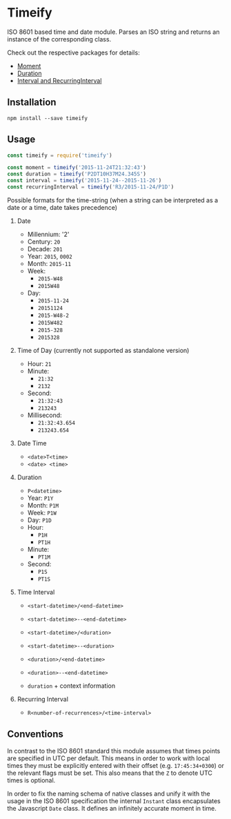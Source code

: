 # Timeify

ISO 8601 based time and date module.
Parses an ISO string and returns an instance of the corresponding class.

Check out the respective packages for details:

- [Moment](https://github.com/datatypesjs/moment)
- [Duration](https://github.com/datatypesjs/duration)
- [Interval and RecurringInterval](https://github.com/datatypesjs/interval)


## Installation

```shell
npm install --save timeify
```


## Usage

```js
const timeify = require('timeify')

const moment = timeify('2015-11-24T21:32:43')
const duration = timeify('P2DT10H37M24.345S')
const interval = timeify('2015-11-24--2015-11-26')
const recurringInterval = timeify('R3/2015-11-24/P1D')
```

Possible formats for the time-string (when a string can be interpreted as a date or a time, date takes precedence)

1. Date
	- Millennium: '2'
	- Century: `20`
	- Decade: `201`
	- Year: `2015`, `0002`
	- Month: `2015-11`
	- Week:
		- `2015-W48`
		- `2015W48`
	- Day:
		- `2015-11-24`
		- `20151124`
		- `2015-W48-2`
		- `2015W482`
		- `2015-328`
		- `2015328`

2. Time of Day (currently not supported as standalone version)
	- Hour: `21`
	- Minute:
		- `21:32`
		- `2132`
	- Second:
		- `21:32:43`
		- `213243`
	- Millisecond:
		- `21:32:43.654`
		- `213243.654`

3. Date Time
	- `<date>T<time>`
	- `<date> <time>`

4. Duration
	- `P<datetime>`
	- Year: `P1Y`
	- Month: `P1M`
	- Week: `P1W`
	- Day: `P1D`
	- Hour:
		- `P1H`
		- `PT1H`
	- Minute:
		- `PT1M`
	- Second:
		- `P1S`
		- `PT1S`

5. Time Interval
	- `<start-datetime>/<end-datetime>`
	- `<start-datetime>--<end-datetime>`

	- `<start-datetime>/<duration>`
	- `<start-datetime>--<duration>`

	- `<duration>/<end-datetime>`
	- `<duration>--<end-datetime>`

	- `duration` + context information

6. Recurring Interval
	- `R<number-of-recurrences>/<time-interval>`


## Conventions

In contrast to the ISO 8601 standard
this module assumes that times points are specified in UTC per default.
This means in order to work with local times
they must be explicitly entered with their offset (e.g. `17:45:34+0300`)
or the relevant flags must be set.
This also means that the `Z` to denote UTC times is optional.

In order to fix the naming schema of native classes and unify it
with the usage in the ISO 8601 specification
the internal `Instant` class encapsulates the Javascript `Date` class.
It defines an infinitely accurate moment in time.
